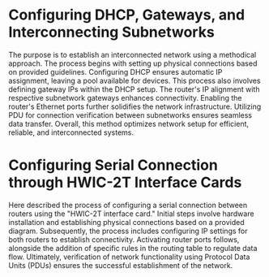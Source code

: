 # Configuring DHCP, Gateways, and Interconnecting Subnetworks

The purpose is to establish an interconnected network using a methodical approach. The process begins with setting up physical connections based on provided guidelines. Configuring DHCP ensures automatic IP assignment, leaving a pool available for devices. This process also involves defining gateway IPs within the DHCP setup. The router's IP alignment with respective subnetwork gateways enhances connectivity. Enabling the router's Ethernet ports further solidifies the network infrastructure. Utilizing PDU for connection verification between subnetworks ensures seamless data transfer. Overall, this method optimizes network setup for efficient, reliable, and interconnected systems.

# Configuring Serial Connection through HWIC-2T Interface Cards

Here described the process of configuring a serial connection between routers using the "HWIC-2T interface card." Initial steps involve hardware installation and establishing physical connections based on a provided diagram. Subsequently, the process includes configuring IP settings for both routers to establish connectivity. Activating router ports follows, alongside the addition of specific rules in the routing table to regulate data flow. Ultimately, verification of network functionality using Protocol Data Units (PDUs) ensures the successful establishment of the network.